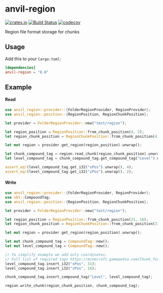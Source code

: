 anvil-region
============
[![crates.io](https://img.shields.io/crates/v/anvil-region.svg)](https://crates.io/crates/anvil-region)
[![Build Status](https://travis-ci.com/eihwaz/anvil-region.svg?branch=master)](https://travis-ci.com/eihwaz/anvil-region)
[![codecov](https://codecov.io/gh/eihwaz/anvil-region/branch/master/graph/badge.svg)](https://codecov.io/gh/eihwaz/anvil-region)

Region file format storage for chunks

## Usage

Add this to your `Cargo.toml`:

```toml
[dependencies]
anvil-region = "0.8"
```

## Example

#### Read

```rust
use anvil_region::provider::{FolderRegionProvider, RegionProvider};
use anvil_region::position::{RegionPosition, RegionChunkPosition};

let provider = FolderRegionProvider::new("test/region");

let region_position = RegionPosition::from_chunk_position(4, 2);
let region_chunk_position = RegionChunkPosition::from_chunk_position(4, 2);

let mut region = provider.get_region(region_position).unwrap();

let chunk_compound_tag = region.read_chunk(region_chunk_position).unwrap();
let level_compound_tag = chunk_compound_tag.get_compound_tag("Level").unwrap();

assert_eq!(level_compound_tag.get_i32("xPos").unwrap(), 4);
assert_eq!(level_compound_tag.get_i32("zPos").unwrap(), 2);
```

#### Write

```rust
use anvil_region::provider::{FolderRegionProvider, RegionProvider};
use nbt::CompoundTag;
use anvil_region::position::{RegionPosition, RegionChunkPosition};

let provider = FolderRegionProvider::new("test/region");

let region_position = RegionPosition::from_chunk_position(31, 16);
let region_chunk_position = RegionChunkPosition::from_chunk_position(31, 16);

let mut region = provider.get_region(region_position).unwrap();

let mut chunk_compound_tag = CompoundTag::new();
let mut level_compound_tag = CompoundTag::new();

// To simplify example we add only coordinates.
// Full list of required tags https://minecraft.gamepedia.com/Chunk_format.
level_compound_tag.insert_i32("xPos", 31);
level_compound_tag.insert_i32("zPos", 16);

chunk_compound_tag.insert_compound_tag("Level", level_compound_tag);

region.write_chunk(region_chunk_position, chunk_compound_tag);
```
